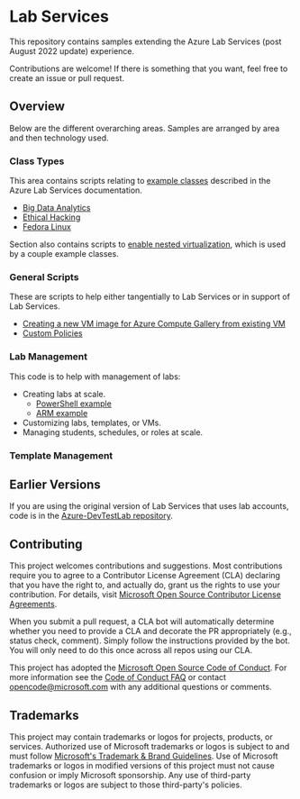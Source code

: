 # Lab Services

This repository contains samples extending the Azure Lab Services (post August 2022 update) experience.  

Contributions are welcome!  If there is something that you want, feel free to create an issue or pull request.

## Overview

Below are the different overarching areas. Samples are arranged by area and then technology used.

### Class Types

This area contains scripts relating to [example classes](https://learn.microsoft.com/azure/lab-services/class-types) described in the Azure Lab Services documentation.

- [Big Data Analytics](/ClassTypes/PowerShell/BigDataAnalytics/)  
- [Ethical Hacking](/ClassTypes/PowerShell/EthicalHacking/)
- [Fedora Linux](/ClassTypes/Docker/FedoraDockerContainer/)

Section also contains scripts to [enable nested virtualization](/ClassTypes/PowerShell/HyperV/), which is used by a couple example classes.

### General Scripts

These are scripts to help either tangentially to Lab Services or in support of Lab Services.

- [Creating a new VM image for Azure Compute Gallery from existing VM](/GeneralScripts/PowerShell/BringImageToSharedImageGallery/)
- [Custom Policies](/GeneralScripts/PowerShell/CustomPolicies/)

### Lab Management

This code is to help with management of labs:

- Creating labs at scale.
  - [PowerShell example](/LabManagement/PowerShell/BulkOperations/)
  - [ARM example](/LabManagement/ARM/Bulk_CreateLab_ARM.ps1)
- Customizing labs, templates, or VMs.
- Managing students, schedules, or roles at scale.

### Template Management

## Earlier Versions

If you are using the original version of Lab Services that uses lab accounts, code is in the [Azure-DevTestLab repository](https://github.com/Azure/azure-devtestlab/tree/master/samples/ClassroomLabs).

## Contributing

This project welcomes contributions and suggestions.  Most contributions require you to agree to a
Contributor License Agreement (CLA) declaring that you have the right to, and actually do, grant us
the rights to use your contribution. For details, visit [Microsoft Open Source Contributor License Agreements](https://cla.opensource.microsoft.com).

When you submit a pull request, a CLA bot will automatically determine whether you need to provide
a CLA and decorate the PR appropriately (e.g., status check, comment). Simply follow the instructions
provided by the bot. You will only need to do this once across all repos using our CLA.

This project has adopted the [Microsoft Open Source Code of Conduct](https://opensource.microsoft.com/codeofconduct/).
For more information see the [Code of Conduct FAQ](https://opensource.microsoft.com/codeofconduct/faq/) or
contact [opencode@microsoft.com](mailto:opencode@microsoft.com) with any additional questions or comments.

## Trademarks

This project may contain trademarks or logos for projects, products, or services. Authorized use of Microsoft trademarks or logos is subject to and must follow [Microsoft's Trademark & Brand Guidelines](https://www.microsoft.com/legal/intellectualproperty/trademarks/usage/general).
Use of Microsoft trademarks or logos in modified versions of this project must not cause confusion or imply Microsoft sponsorship.
Any use of third-party trademarks or logos are subject to those third-party's policies.
